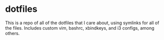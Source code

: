# dotfiles
This is a repo of all of the dotfiles that I care about, using symlinks for all of the files. Includes custom vim, bashrc, xbindkeys, and i3 configs, among others.
